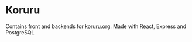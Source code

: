 # Koruru
Contains front and backends for [koruru.org](https://koruru.org).
Made with React, Express and PostgreSQL
